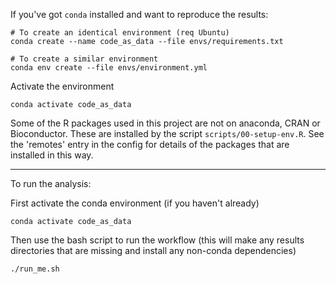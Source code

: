 If you've got `conda` installed and want to reproduce the results:

```
# To create an identical environment (req Ubuntu)
conda create --name code_as_data --file envs/requirements.txt
```

```
# To create a similar environment
conda env create --file envs/environment.yml
```

Activate the environment

```
conda activate code_as_data
```

Some of the R packages used in this project are not on anaconda, CRAN or
Bioconductor. These are installed by the script `scripts/00-setup-env.R`.
See the 'remotes' entry in the config for details of the packages that are
installed in this way.

----

To run the analysis:

First activate the conda environment (if you haven't already)

```
conda activate code_as_data
```

Then use the bash script to run the workflow (this will make any results
directories that are missing and install any non-conda dependencies)

```
./run_me.sh
```

